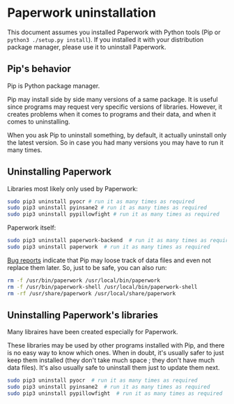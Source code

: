 # Paperwork uninstallation

This document assumes you installed Paperwork with Python tools (Pip or ```python3 ./setup.py install```).
If you installed it with your distribution package manager, please use it to uninstall Paperwork.


## Pip's behavior

Pip is Python package manager.

Pip may install side by side many versions of a same package. It is useful since programs
may request very specific versions of libraries. However, it creates problems when it comes to
programs and their data, and when it comes to uninstalling.

When you ask Pip to uninstall something, by default, it actually uninstall only the latest version.
So in case you had many versions you may have to run it many times.


## Uninstalling Paperwork

Libraries most likely only used by Paperwork:

```sh
sudo pip3 uninstall pyocr # run it as many times as required
sudo pip3 uninstall pyinsane2 # run it as many times as required
sudo pip3 uninstall pypillowfight # run it as many times as required
```

Paperwork itself:

```sh
sudo pip3 uninstall paperwork-backend  # run it as many times as required
sudo pip3 uninstall paperwork  # run it as many times as required
```

[Bug reports](https://github.com/jflesch/paperwork/issues/513) indicate that
Pip may loose track of data files and even not replace them later. So,
just to be safe, you can also run:

```sh
rm -f /usr/bin/paperwork /usr/local/bin/paperwork
rm -f /usr/bin/paperwork-shell /usr/local/bin/paperwork-shell
rm -rf /usr/share/paperwork /usr/local/share/paperwork
```


## Uninstalling Paperwork's libraries

Many libraires have been created especially for Paperwork.

These libraries may be used by other programs installed with Pip, and there
is no easy way to know which ones. When in doubt, it's usually safer to just
keep them installed (they don't take much space ; they don't have much data
files). It's also usually safe to uninstall them just to update them next.

```sh
sudo pip3 uninstall pyocr  # run it as many times as required
sudo pip3 uninstall pyinsane2  # run it as many times as required
sudo pip3 uninstall pypillowfight  # run it as many times as required
```
